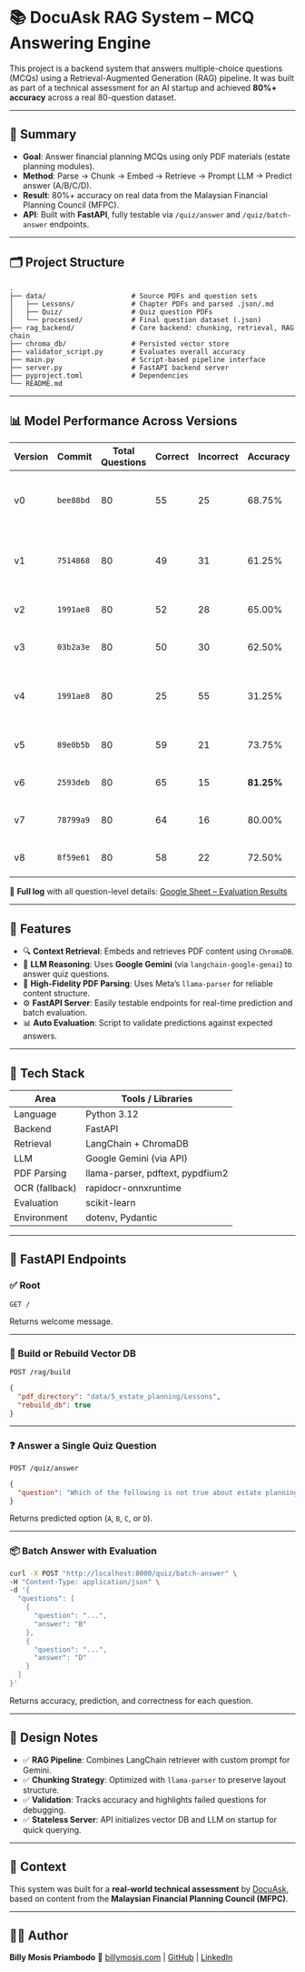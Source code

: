 # 📚 DocuAsk RAG System – MCQ Answering Engine

This project is a backend system that answers multiple-choice questions (MCQs) using a Retrieval-Augmented Generation (RAG) pipeline. It was built as part of a technical assessment for an AI startup and achieved **80%+ accuracy** across a real 80-question dataset.

---

## 🧠 Summary

* **Goal**: Answer financial planning MCQs using only PDF materials (estate planning modules).
* **Method**: Parse → Chunk → Embed → Retrieve → Prompt LLM → Predict answer (A/B/C/D).
* **Result**: 80%+ accuracy on real data from the Malaysian Financial Planning Council (MFPC).
* **API**: Built with **FastAPI**, fully testable via `/quiz/answer` and `/quiz/batch-answer` endpoints.

---

## 🗂️ Project Structure

```
.
├── data/                     # Source PDFs and question sets
│   ├── Lessons/              # Chapter PDFs and parsed .json/.md
│   ├── Quiz/                 # Quiz question PDFs
│   └── processed/            # Final question dataset (.json)
├── rag_backend/              # Core backend: chunking, retrieval, RAG chain
├── chroma_db/                # Persisted vector store
├── validator_script.py       # Evaluates overall accuracy
├── main.py                   # Script-based pipeline interface
├── server.py                 # FastAPI backend server
├── pyproject.toml            # Dependencies
└── README.md
```

---

## 📊 Model Performance Across Versions

| Version | Commit    | Total Questions | Correct | Incorrect | Accuracy   | Model                          | Duration  | Threads |
| ------- | --------- | --------------- | ------- | --------- | ---------- | ------------------------------ | --------- | ------- |
| v0      | `bee88bd` | 80              | 55      | 25        | 68.75%     | gemini-2.5-flash-preview-05-20 | –         | 1       |
| v1      | `7514868` | 80              | 49      | 31        | 61.25%     | gemini-2.5-pro-preview-05-06   | 4330.68 s | 1       |
| v2      | `1991ae8` | 80              | 52      | 28        | 65.00%     | gemini-1.5-flash               | 14.96 s   | 8       |
| v3      | `03b2a3e` | 80              | 50      | 30        | 62.50%     | gemini-1.5-flash               | 59.12 s   | 8       |
| v4      | `1991ae8` | 80              | 25      | 55        | 31.25%     | gemini-2.5-flash-preview-05-20 | 201.17 s  | 8       |
| v5      | `89e0b5b` | 80              | 59      | 21        | 73.75%     | gemini-2.0-flash               | 29.23 s   | 8       |
| v6      | `2593deb` | 80              | 65      | 15        | **81.25%** | gemini-2.0-flash               | 18.41 s   | 8       |
| v7      | `78799a9` | 80              | 64      | 16        | 80.00%     | gemini-2.0-flash               | 20.13 s   | 8       |
| v8      | `8f59e61` | 80              | 58      | 22        | 72.50%     | gemini-2.0-flash               | 25.88 s   | 8       |

📄 **Full log** with all question-level details:
[Google Sheet – Evaluation Results](https://docs.google.com/spreadsheets/d/1WWdc07vQhKObIAzf8ZKCP0wK5rC0b-QBIDYvVjV8FzE/edit?usp=sharing)

---

## 🧪 Features

* 🔍 **Context Retrieval**: Embeds and retrieves PDF content using `ChromaDB`.
* 🧠 **LLM Reasoning**: Uses **Google Gemini** (via `langchain-google-genai`) to answer quiz questions.
* 📄 **High-Fidelity PDF Parsing**: Uses Meta’s `llama-parser` for reliable content structure.
* ⚙️ **FastAPI Server**: Easily testable endpoints for real-time prediction and batch evaluation.
* 📊 **Auto Evaluation**: Script to validate predictions against expected answers.

---

## 🔧 Tech Stack

| Area           | Tools / Libraries                |
| -------------- | -------------------------------- |
| Language       | Python 3.12                      |
| Backend        | FastAPI                          |
| Retrieval      | LangChain + ChromaDB             |
| LLM            | Google Gemini (via API)          |
| PDF Parsing    | llama-parser, pdftext, pypdfium2 |
| OCR (fallback) | rapidocr-onnxruntime             |
| Evaluation     | scikit-learn                     |
| Environment    | dotenv, Pydantic                 |

---

## 🔌 FastAPI Endpoints

### ✅ Root

```http
GET /
```

Returns welcome message.

---

### 🔄 Build or Rebuild Vector DB

```http
POST /rag/build
```

```json
{
  "pdf_directory": "data/5_estate_planning/Lessons",
  "rebuild_db": true
}
```

---

### ❓ Answer a Single Quiz Question

```http
POST /quiz/answer
```

```json
{
  "question": "Which of the following is not true about estate planning? A. ..., B. ..., C. ..., D. ..."
}
```

Returns predicted option (`A`, `B`, `C`, or `D`).

---

### 📦 Batch Answer with Evaluation

```bash
curl -X POST "http://localhost:8000/quiz/batch-answer" \
-H "Content-Type: application/json" \
-d '{
  "questions": [
    {
      "question": "...",
      "answer": "B"
    },
    {
      "question": "...",
      "answer": "D"
    }
  ]
}'
```

Returns accuracy, prediction, and correctness for each question.

---

## 🧠 Design Notes

* ✅ **RAG Pipeline**: Combines LangChain retriever with custom prompt for Gemini.
* ✅ **Chunking Strategy**: Optimized with `llama-parser` to preserve layout structure.
* ✅ **Validation**: Tracks accuracy and highlights failed questions for debugging.
* ✅ **Stateless Server**: API initializes vector DB and LLM on startup for quick querying.

---

## 📎 Context

This system was built for a **real-world technical assessment** by [DocuAsk](https://docuask.com), based on content from the **Malaysian Financial Planning Council (MFPC)**.

---

## 🙋‍♂️ Author

**Billy Mosis Priambodo**
🔗 [billymosis.com](https://billymosis.com) | [GitHub](https://github.com/billymosis) | [LinkedIn](https://linkedin.com/in/billymosis)
